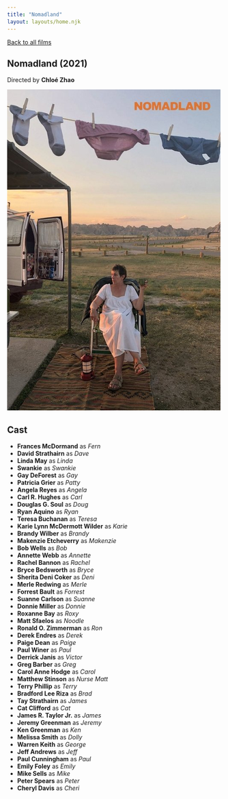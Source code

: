 ```yaml
---
title: "Nomadland"
layout: layouts/home.njk
---
```


<a href="../">Back to all films</a>

<article class="film">
  <h1>Nomadland (2021)</h1>

  <p class="director">
    Directed by <strong>Chloé Zhao</strong>
  </p>

  <img src="../films/posters/nomadland.jpg" alt="">

  <h2>
    Cast
  </h2>
  <ul>
    <li><strong>Frances McDormand</strong> as <em>Fern</em></li>
<li><strong>David Strathairn</strong> as <em>Dave</em></li>
<li><strong>Linda May</strong> as <em>Linda</em></li>
<li><strong>Swankie</strong> as <em>Swankie</em></li>
<li><strong>Gay DeForest</strong> as <em>Gay</em></li>
<li><strong>Patricia Grier</strong> as <em>Patty</em></li>
<li><strong>Angela Reyes</strong> as <em>Angela</em></li>
<li><strong>Carl R. Hughes</strong> as <em>Carl</em></li>
<li><strong>Douglas G. Soul</strong> as <em>Doug</em></li>
<li><strong>Ryan Aquino</strong> as <em>Ryan</em></li>
<li><strong>Teresa Buchanan</strong> as <em>Teresa</em></li>
<li><strong>Karie Lynn McDermott Wilder</strong> as <em>Karie</em></li>
<li><strong>Brandy Wilber</strong> as <em>Brandy</em></li>
<li><strong>Makenzie Etcheverry</strong> as <em>Makenzie</em></li>
<li><strong>Bob Wells</strong> as <em>Bob</em></li>
<li><strong>Annette Webb</strong> as <em>Annette</em></li>
<li><strong>Rachel Bannon</strong> as <em>Rachel</em></li>
<li><strong>Bryce Bedsworth</strong> as <em>Bryce</em></li>
<li><strong>Sherita Deni Coker</strong> as <em>Deni</em></li>
<li><strong>Merle Redwing</strong> as <em>Merle</em></li>
<li><strong>Forrest Bault</strong> as <em>Forrest</em></li>
<li><strong>Suanne Carlson</strong> as <em>Suanne</em></li>
<li><strong>Donnie Miller</strong> as <em>Donnie</em></li>
<li><strong>Roxanne Bay</strong> as <em>Roxy</em></li>
<li><strong>Matt Sfaelos</strong> as <em>Noodle</em></li>
<li><strong>Ronald O. Zimmerman</strong> as <em>Ron</em></li>
<li><strong>Derek Endres</strong> as <em>Derek</em></li>
<li><strong>Paige Dean</strong> as <em>Paige</em></li>
<li><strong>Paul Winer</strong> as <em>Paul</em></li>
<li><strong>Derrick Janis</strong> as <em>Victor</em></li>
<li><strong>Greg Barber</strong> as <em>Greg</em></li>
<li><strong>Carol Anne Hodge</strong> as <em>Carol</em></li>
<li><strong>Matthew Stinson</strong> as <em>Nurse Matt</em></li>
<li><strong>Terry Phillip</strong> as <em>Terry</em></li>
<li><strong>Bradford Lee Riza</strong> as <em>Brad</em></li>
<li><strong>Tay Strathairn</strong> as <em>James</em></li>
<li><strong>Cat Clifford</strong> as <em>Cat</em></li>
<li><strong>James R. Taylor Jr.</strong> as <em>James</em></li>
<li><strong>Jeremy Greenman</strong> as <em>Jeremy</em></li>
<li><strong>Ken Greenman</strong> as <em>Ken</em></li>
<li><strong>Melissa Smith</strong> as <em>Dolly</em></li>
<li><strong>Warren Keith</strong> as <em>George</em></li>
<li><strong>Jeff Andrews</strong> as <em>Jeff</em></li>
<li><strong>Paul Cunningham</strong> as <em>Paul</em></li>
<li><strong>Emily Foley</strong> as <em>Emily</em></li>
<li><strong>Mike Sells</strong> as <em>Mike</em></li>
<li><strong>Peter Spears</strong> as <em>Peter</em></li>
<li><strong>Cheryl Davis</strong> as <em>Cheri</em></li>
  </ul>
</article>
